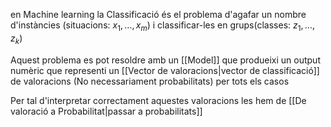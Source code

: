 en Machine learning la Classificació és el problema d'agafar un nombre d'instàncies (situacions: $x_1, \dots , x_m$)  i classificar-les en grups(classes: $z_1, \dots , z_k$)


Aquest problema es pot resoldre amb un [[Model]] que produeixi un output numèric que representi un [[Vector de valoracions|vector de classificació]] de valoracions (No necessariament probabilitats) per tots els casos

Per tal d'interpretar correctament aquestes valoracions les hem de [[De valoració a Probabilitat|passar a probabilitats]]